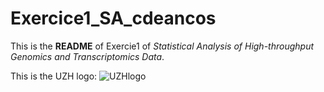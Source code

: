 # Exercice1_SA_cdeancos

This is the **README** of Exercie1 of _Statistical Analysis of High-throughput Genomics and Transcriptomics Data_.

This is the UZH logo:
![UZHlogo](UZH_logo.png)
